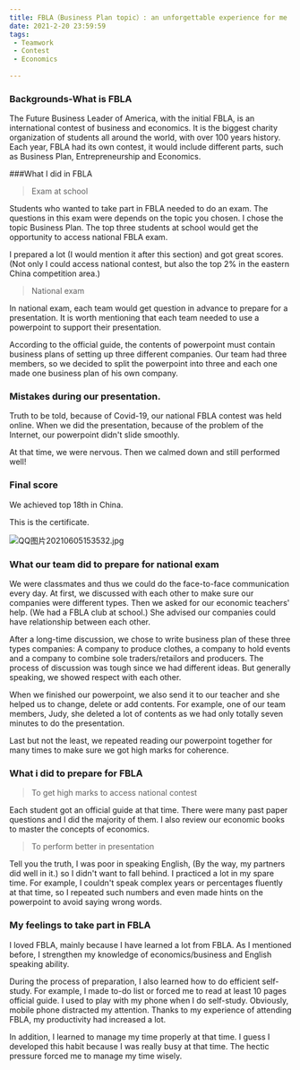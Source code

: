 ```yaml
---
title: FBLA（Business Plan topic）: an unforgettable experience for me
date: 2021-2-20 23:59:59
tags:
 - Teamwork
 - Contest
 - Economics
 
---
```


### Backgrounds-What is FBLA

The Future Business Leader of America, with the initial FBLA, is an international contest of business and economics. It is the biggest charity organization of students all around the world, with over 100 years history. Each year, FBLA had its own contest, it would include different parts, such as Business Plan, Entrepreneurship and Economics.


###What I did in FBLA

>Exam at school

Students who wanted to take part in FBLA needed to do an exam. The questions in this exam were depends on the topic you chosen. I chose the topic Business Plan. The top three students at school would get the opportunity to access national FBLA exam.

I prepared a lot (I would mention it after this section) and got great scores. (Not only I could access national contest, but also the top 2% in the eastern China competition area.)

>National exam

In national exam, each team would get question in advance to prepare for a presentation. It is worth mentioning that each team needed to use a powerpoint to support their presentation.

According to the official guide, the contents of powerpoint must contain business plans of setting up three different companies. Our team had three members, so we decided to split the powerpoint into three and each one made one business plan of his own company.

### Mistakes during our presentation.

Truth to be told, because of Covid-19, our national FBLA contest was held online. When we did the presentation, because of the problem of the Internet, our powerpoint didn't slide smoothly. 

At that time, we were nervous. Then we calmed down and still performed well! 

### Final score

We achieved top 18th in China.

This is the certificate.

![QQ图片20210605153532.jpg](https://i.loli.net/2021/06/28/9uT7efsM8OlaK3g.jpg)

### What our team did to prepare for national exam

We were classmates and thus we could do the face-to-face communication every day. At first, we discussed with each other to make sure our companies were different types. Then we asked for our economic teachers' help. (We had a FBLA club at school.) She advised our companies could have relationship between each other.

After a long-time discussion, we chose to write business plan of these three types companies: A company to produce clothes, a company to hold events and a company to combine sole traders/retailors and producers. The process of discussion was tough since we had different ideas. But generally speaking, we showed respect with each other.

When we finished our powerpoint, we also send it to our teacher and she helped us to change, delete or add contents. For example, one of our team members, Judy, she deleted a lot of contents as we had only totally seven minutes to do the presentation.

Last but not the least, we repeated reading our powerpoint together for many times to make sure we got high marks for coherence.

### What i did to prepare for FBLA

>To get high marks to access national contest

Each student got an official guide at that time. There were many past paper questions and I did the majority of them. I also review our economic books to master the concepts of economics.

>To perform better in presentation

Tell you the truth, I was poor in speaking English, (By the way, my partners did well in it.) so I didn't want to fall behind. I practiced a lot in my spare time. For example, I couldn't speak complex years or percentages fluently at that time, so I repeated such numbers and even made hints on the powerpoint to avoid saying wrong words.

### My feelings to take part in FBLA

I loved FBLA, mainly because I have learned a lot from FBLA. As I mentioned before, I strengthen my knowledge of economics/business and English speaking ability.

During the process of preparation, I also learned how to do efficient self-study. For example, I made to-do list or forced me to read at least 10 pages official guide. I used to play with my phone when I do self-study. Obviously, mobile phone distracted my attention. Thanks to my experience of attending FBLA, my productivity had increased a lot.

In addition, I learned to manage my time properly at that time. I guess I developed this habit because I was really busy at that time. The hectic pressure forced me to manage my time wisely.
